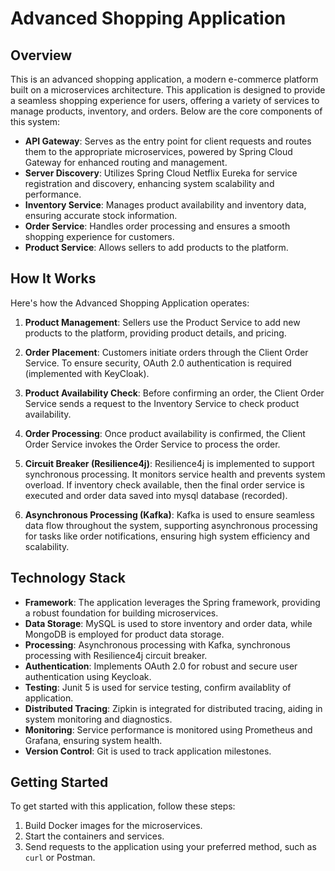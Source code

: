 # Advanced Shopping Application

## Overview

This is an advanced shopping application, a modern e-commerce platform built on a microservices architecture. This application is designed to provide a seamless shopping experience for users, offering a variety of services to manage products, inventory, and orders. Below are the core components of this system:

- **API Gateway**: Serves as the entry point for client requests and routes them to the appropriate microservices, powered by Spring Cloud Gateway for enhanced routing and management.
- **Server Discovery**: Utilizes Spring Cloud Netflix Eureka for service registration and discovery, enhancing system scalability and performance.
- **Inventory Service**: Manages product availability and inventory data, ensuring accurate stock information.
- **Order Service**: Handles order processing and ensures a smooth shopping experience for customers.
- **Product Service**: Allows sellers to add products to the platform.


## How It Works

Here's how the Advanced Shopping Application operates:

1. **Product Management**: Sellers use the Product Service to add new products to the platform, providing product details, and pricing.

2. **Order Placement**: Customers initiate orders through the Client Order Service. To ensure security, OAuth 2.0 authentication is required (implemented with KeyCloak).

3. **Product Availability Check**: Before confirming an order, the Client Order Service sends a request to the Inventory Service to check product availability.

4. **Order Processing**: Once product availability is confirmed, the Client Order Service invokes the Order Service to process the order.

5. **Circuit Breaker (Resilience4j)**: Resilience4j is implemented to support synchronous processing. It monitors service health and prevents system overload. If inventory check available, then the final order service is executed and order data saved into mysql database (recorded).

6. **Asynchronous Processing (Kafka)**: Kafka is used to ensure seamless data flow throughout the system, supporting asynchronous processing for tasks like order notifications, ensuring high system efficiency and scalability.

## Technology Stack

- **Framework**: The application leverages the Spring framework, providing a robust foundation for building microservices.
- **Data Storage**: MySQL is used to store inventory and order data, while MongoDB is employed for product data storage.
- **Processing**: Asynchronous processing with Kafka, synchronous processing with Resilience4j circuit breaker.
- **Authentication**: Implements OAuth 2.0 for robust and secure user authentication using Keycloak.
- **Testing**: Junit 5 is used for service testing, confirm availablity of application.
- **Distributed Tracing**: Zipkin is integrated for distributed tracing, aiding in system monitoring and diagnostics.
- **Monitoring**: Service performance is monitored using Prometheus and Grafana, ensuring system health.
- **Version Control**: Git is used to track application milestones.

## Getting Started

To get started with this application, follow these steps:

1. Build Docker images for the microservices.
2. Start the containers and services.
3. Send requests to the application using your preferred method, such as `curl` or Postman.
